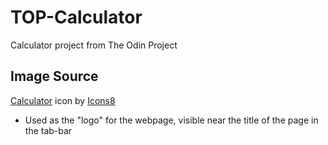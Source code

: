 # TOP-Calculator

Calculator project from The Odin Project

## Image Source
[Calculator](https://icons8.com/icon/3qbbkYx6F2FY/calculator) icon by [Icons8](https://icons8.com)

- Used as the "logo" for the webpage, visible near the title of the page in the tab-bar